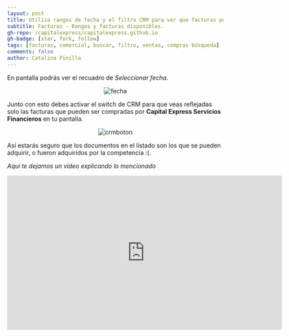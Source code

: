 ```yaml
---
layout: post
title: Utiliza rangos de fecha y el filtro CRM para ver que facturas puedes comprar. 
subtitle: Facturas - Rangos y facturas disponibles.
gh-repo: /capitalexpress/capitalexpress.github.io
gh-badge: [star, fork, follow]
tags: [facturas, comercial, buscar, filtro, ventas, compras búsqueda]
comments: false
author: Catalina Pinilla
---
```

En pantalla podrás ver el recuadro de *Seleccionar fecha*.

<p align="center">
  <img src="https://cdn.capitalexpress.cl/img/fecha.png" alt="fecha">
</p>


Junto con esto debes activar el switch de CRM para que veas reflejadas solo las facturas que pueden ser compradas por **Capital Express Servicios Financieros** en tu pantalla.

<p align="center">
  <img src="https://cdn.capitalexpress.cl/img/crmboton1.png" alt="crmboton">
</p>

Así estarás seguro que los documentos en el listado son los que se pueden adquirir, o fueron adquiridos por la competencia :(.

*Aquí te dejamos un vídeo explicando lo mencionado* 


<html lang="es">
<head>
    <meta charset="UTF-8">
    <meta name="viewport" content="width=device-width, initial-scale=1.0">
    <title>Reproducir Video desde Google Drive</title>
</head>
<body>
    <iframe src="https://cdn.capitalexpress.cl/video/Obtener_facturas_de_un_cliente_en_el_rango_6 meses_que_se_puedan_comprar.mp4" width="640" height="360" frameborder="0" allowfullscreen="true" allow="autoplay; encrypted-media"></iframe>
</body>

